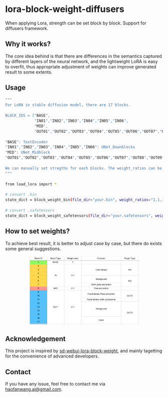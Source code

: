 # lora-block-weight-diffusers
When applying Lora, strength can be set block by block. Support for diffusers framework.

## Why it works?
The core idea behind is that there are differences in the semantics captured by different layers of the neural network, and the lightweight LoRA is easy to overfit, thus appropriate
adjustment of weights can improve generated result to some extents.

## Usage
```bash
"""
For LoRA in stable diffusion model, there are 17 blocks.

BLOCK_IDS = ["BASE",
             "IN01","IN02","IN03","IN04","IN05","IN06",
             "MID",
             "OUT01","OUT02","OUT03","OUT04","OUT05","OUT06","OUT07","OUT08","OUT09"]

"BASE": TextEncoder
"IN01","IN02","IN03","IN04","IN05","IN06": UNet_Downblocks
"MID": UNet_Midblock
"OUT01","OUT02","OUT03","OUT04","OUT05","OUT06","OUT07","OUT08","OUT09": UNet_Upblocks

We can manually set stregths for each blocks. The weight_ratios can be a string separated by comma or a list of float values.
"""

from load_lora import *

# convert .bin
state_dict = block_weight_bin(file_dir="your.bin", weight_ratios="1,1,1,1,1,1,1,0.5,1,1,1,1,1,1,1,1,1", save_dir=None)

# convert .safetensors
state_dict = block_weight_safetensors(file_dir="your.safetensors", weight_ratios="1,1,1,1,1,1,1,0.5,1,1,1,1,1,1,1,1,1", save_dir="./new.safetensors")
```

## How to set weights?
To achieve best result, it is better to adjust case by case, but there do exists some general suggestions.

<center><img src="https://github.com/haofanwang/lora-block-weight-diffusers/raw/main/setting.png" width="70%" height="70%"></center> 

## Acknowledgement
This project is inspired by [sd-webui-lora-block-weight](https://github.com/hako-mikan/sd-webui-lora-block-weight), and mainly tagetting for the convenience of advanced developers.

## Contact
If you have any issue, feel free to contact me via haofanwang.ai@gmail.com.
